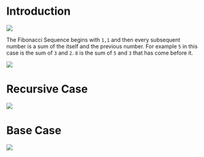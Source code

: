# Introduction

![](Pictures/Fibonacci%20Numbers%20-%20Sequence.png)

The Fibonacci Sequence begins with `1,1` and then every subsequent number is a sum of the itself and the previous number. For example `5` in this case is the sum of `3` and `2`. `8` is the sum of `5` and `3` that has come before it.

![](Pictures/Fibonacci%20Numbers%20-%20Sum%20of%20Previous%20two%20Numbers.png)

# Recursive Case

![](Pictures/Fibonacci%20Numbers%20-%20Formula.png)

# Base Case

![](Pictures/Fibonacci%20Numbers%20-%20Base%20Case.png)




